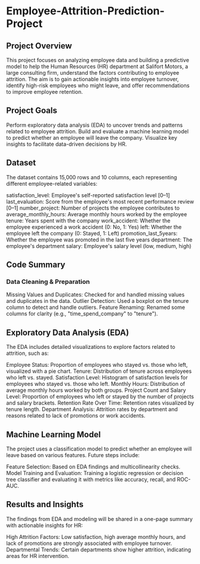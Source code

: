 # Employee-Attrition-Prediction-Project
## Project Overview
This project focuses on analyzing employee data and building a predictive model to help the Human Resources (HR) department at Salifort Motors, a large consulting firm, understand the factors contributing to employee attrition. The aim is to gain actionable insights into employee turnover, identify high-risk employees who might leave, and offer recommendations to improve employee retention.

## Project Goals
Perform exploratory data analysis (EDA) to uncover trends and patterns related to employee attrition.
Build and evaluate a machine learning model to predict whether an employee will leave the company.
Visualize key insights to facilitate data-driven decisions by HR.

## Dataset
The dataset contains 15,000 rows and 10 columns, each representing different employee-related variables:

satisfaction_level: Employee's self-reported satisfaction level [0–1]
last_evaluation: Score from the employee's most recent performance review [0–1]
number_project: Number of projects the employee contributes to
average_monthly_hours: Average monthly hours worked by the employee
tenure: Years spent with the company
work_accident: Whether the employee experienced a work accident (0: No, 1: Yes)
left: Whether the employee left the company (0: Stayed, 1: Left)
promotion_last_5years: Whether the employee was promoted in the last five years
department: The employee's department
salary: Employee's salary level (low, medium, high)

## Code Summary
### Data Cleaning & Preparation
Missing Values and Duplicates: Checked for and handled missing values and duplicates in the data.
Outlier Detection: Used a boxplot on the tenure column to detect and handle outliers.
Feature Renaming: Renamed some columns for clarity (e.g., "time_spend_company" to "tenure").

## Exploratory Data Analysis (EDA)
The EDA includes detailed visualizations to explore factors related to attrition, such as:

Employee Status: Proportion of employees who stayed vs. those who left, visualized with a pie chart.
Tenure: Distribution of tenure across employees who left vs. stayed.
Satisfaction Level: Histogram of satisfaction levels for employees who stayed vs. those who left.
Monthly Hours: Distribution of average monthly hours worked by both groups.
Project Count and Salary Level: Proportion of employees who left or stayed by the number of projects and salary brackets.
Retention Rate Over Time: Retention rates visualized by tenure length.
Department Analysis: Attrition rates by department and reasons related to lack of promotions or work accidents.

## Machine Learning Model
The project uses a classification model to predict whether an employee will leave based on various features. Future steps include:

Feature Selection: Based on EDA findings and multicollinearity checks.
Model Training and Evaluation: Training a logistic regression or decision tree classifier and evaluating it with metrics like accuracy, recall, and ROC-AUC.

## Results and Insights
The findings from EDA and modeling will be shared in a one-page summary with actionable insights for HR:

High Attrition Factors: Low satisfaction, high average monthly hours, and lack of promotions are strongly associated with employee turnover.
Departmental Trends: Certain departments show higher attrition, indicating areas for HR intervention.

